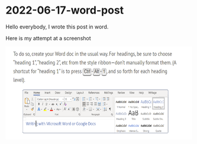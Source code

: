 # 2022-06-17-word-post

Hello everybody, I wrote this post in word.

Here is my attempt at a screenshot

<img src="images/2022-06-17-word-post/media/image1.png" style="width:6.5in;height:2.60903in" alt="Graphical user interface, application Description automatically generated" />

